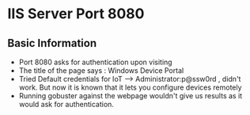 # IIS Server Port 8080

## Basic Information
- Port 8080 asks for authentication upon visiting
- The title of the page says : Windows Device Portal
- Tried Default credentials for IoT --> Administrator:p@ssw0rd , didn't work. But now it is known that it lets you configure devices remotely
- Running gobuster against the webpage wouldn't give us results as it would ask for authentication.